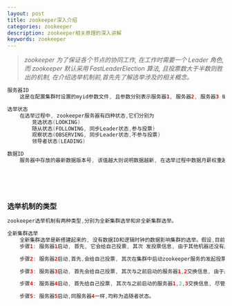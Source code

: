 ```yaml
---
layout: post
title: zookeeper深入介绍
categories: zookeeper
description: zookeeper相关原理的深入讲解
keywords: zookeeper
---
```


<meta name="referrer" content="no-referrer"/>

> _zookeeper 为了保证各个节点的协同工作, 在工作时需要一个 Leader 角色, 而 zookeeper 默认采用 FastLeaderElection 算法, 且投票数大于半数则胜出的机制, 在介绍选举机制前,首先先了解选举涉及的相关概念。_

```java
服务器ID
	这是在配置集群时设置的myid参数文件, 且参数分别表示服务器1, 服务器2, 服务器3 编号越大在FastLeaderElection算法中的权重越大。

选举状态
	在选举过程中, zookeeper服务器有四种状态,它们分别为
    	竞选状态(LOOKING)
    	随从状态(FOLLOWING, 同步Leader状态,参与投票)
    	观察状态(OBSERVING, 同步Leader状态,不参与投票)
    	领导者状态(LEADING)

数据ID
	服务器中存放的最新数据版本号, 该值越大则说明数据越新, 在选举过程中数据月薪权重越大。
```

​

​

### 选举机制的类型

```java
zookeeper选举机制有两种类型,分别为全新集群选举和非全新集群选举。

全新集群选举
	全新集群选举是新搭建起来的, 没有数据ID和逻辑时钟的数据影响集群的选举。假设,目前有5台机器,它们的编号分别是1~5, 按编号依次启动ZK服务。下面说明全新集群的选举过程:
	步骤1: 服务器1启动, 首先, 它会给自己投票, 其次 发投票信息, 由于其他机器还没有启动,所以它无法接收到投票的反馈信息, 因此服务器1的状态一直属于LOOKING状态。

    步骤2: 服务器2启动,首先,会给自己投票, 其次在集群中启动zookeeper服务的发起投票对比,这时它会与服务器1交换结果,由于服务器2的编号大,所以服务器2胜出, 此时服务器1会将票投给服务器2, 但此时服务器2的投票数没有大于集群的半数(2<5/2),所以两个服务器的状态依然是LOOKING状态。

    步骤3: 服务器3启动, 首先会给自己投票, 其次与之前启动的服务器1,2交换信息, 由于服务器3的编号最大所以,服务器3胜出, 那么服务器1,2会将票投给服务器3, 此时投票数正好大于半数(3>5/2)所以服务器3称为领导者状态,服务器1,2称为追随者状态。

    步骤4: 服务器4启动, 首先给自己投票, 其次与之前启动的服务器1,2,3交换信息, 尽管服务器4的编号大,但是服务器3已经胜出。所以服务器4智能称为追随者状态。

    步骤5: 服务器5启动,同服务器4一样,均称为追随者状态。

```
